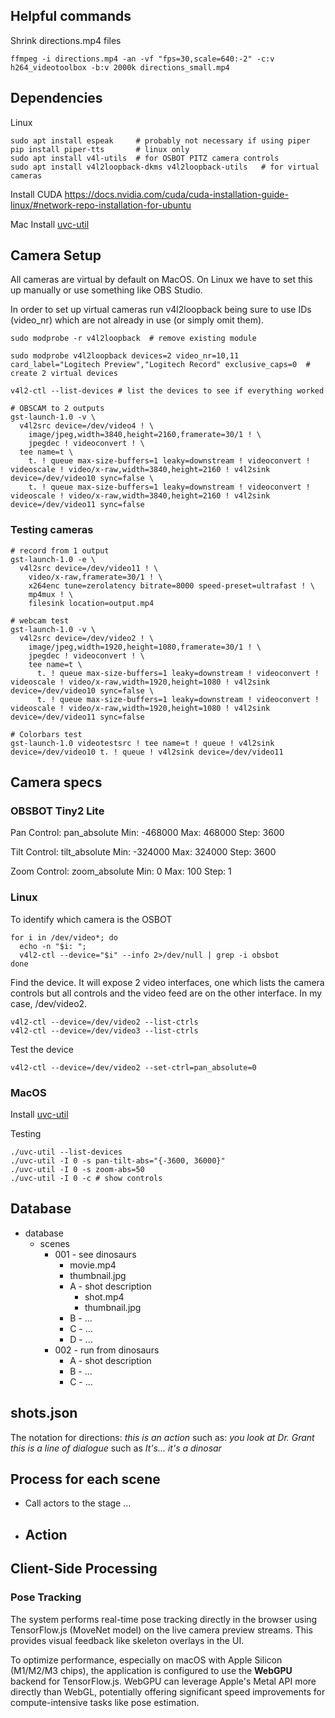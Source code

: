 ## Helpful commands

Shrink directions.mp4 files
```
ffmpeg -i directions.mp4 -an -vf "fps=30,scale=640:-2" -c:v h264_videotoolbox -b:v 2000k directions_small.mp4
```

## Dependencies

Linux

```
sudo apt install espeak     # probably not necessary if using piper
pip install piper-tts       # linux only
sudo apt install v4l-utils  # for OSBOT PITZ camera controls
sudo apt install v4l2loopback-dkms v4l2loopback-utils   # for virtual cameras
```

Install CUDA
https://docs.nvidia.com/cuda/cuda-installation-guide-linux/#network-repo-installation-for-ubuntu

Mac
Install [uvc-util](https://github.com/jtfrey/uvc-util)

## Camera Setup

All cameras are virtual by default on MacOS. On Linux we have to set this up manually or use something like OBS Studio.

In order to set up virtual cameras run v4l2loopback being sure to use IDs (video_nr) which are not already in use (or simply omit them).

```
sudo modprobe -r v4l2loopback  # remove existing module

sudo modprobe v4l2loopback devices=2 video_nr=10,11 card_label="Logitech Preview","Logitech Record" exclusive_caps=0  # create 2 virtual devices

v4l2-ctl --list-devices # list the devices to see if everything worked

# OBSCAM to 2 outputs
gst-launch-1.0 -v \
  v4l2src device=/dev/video4 ! \
    image/jpeg,width=3840,height=2160,framerate=30/1 ! \
    jpegdec ! videoconvert ! \
  tee name=t \
    t. ! queue max-size-buffers=1 leaky=downstream ! videoconvert ! videoscale ! video/x-raw,width=3840,height=2160 ! v4l2sink device=/dev/video10 sync=false \
    t. ! queue max-size-buffers=1 leaky=downstream ! videoconvert ! videoscale ! video/x-raw,width=3840,height=2160 ! v4l2sink device=/dev/video11 sync=false
```

### Testing cameras

```
# record from 1 output
gst-launch-1.0 -e \
  v4l2src device=/dev/video11 ! \
    video/x-raw,framerate=30/1 ! \
    x264enc tune=zerolatency bitrate=8000 speed-preset=ultrafast ! \
    mp4mux ! \
    filesink location=output.mp4

# webcam test
gst-launch-1.0 -v \
  v4l2src device=/dev/video2 ! \
    image/jpeg,width=1920,height=1080,framerate=30/1 ! \
    jpegdec ! videoconvert ! \
    tee name=t \
      t. ! queue max-size-buffers=1 leaky=downstream ! videoconvert ! videoscale ! video/x-raw,width=1920,height=1080 ! v4l2sink device=/dev/video10 sync=false \
      t. ! queue max-size-buffers=1 leaky=downstream ! videoconvert ! videoscale ! video/x-raw,width=1920,height=1080 ! v4l2sink device=/dev/video11 sync=false

# Colorbars test
gst-launch-1.0 videotestsrc ! tee name=t ! queue ! v4l2sink device=/dev/video10 t. ! queue ! v4l2sink device=/dev/video11

```

## Camera specs

### OBSBOT Tiny2 Lite

Pan
Control: pan_absolute
Min: -468000
Max: 468000
Step: 3600

Tilt
Control: tilt_absolute
Min: -324000
Max: 324000
Step: 3600

Zoom
Control: zoom_absolute
Min: 0
Max: 100
Step: 1

### Linux

To identify which camera is the OSBOT

```
for i in /dev/video*; do
  echo -n "$i: ";
  v4l2-ctl --device="$i" --info 2>/dev/null | grep -i obsbot
done
```

Find the device. It will expose 2 video interfaces, one which lists the camera controls but all controls and the video feed are on the other interface. In my case, /dev/video2.

```
v4l2-ctl --device=/dev/video2 --list-ctrls
v4l2-ctl --device=/dev/video3 --list-ctrls
```

Test the device

```
v4l2-ctl --device=/dev/video2 --set-ctrl=pan_absolute=0
```

### MacOS

Install [uvc-util](https://github.com/jtfrey/uvc-util)

Testing

```
./uvc-util --list-devices
./uvc-util -I 0 -s pan-tilt-abs="{-3600, 36000}"
./uvc-util -I 0 -s zoom-abs=50
./uvc-util -I 0 -c # show controls
```

## Database

- database
  - scenes
    - 001 - see dinosaurs
      - movie.mp4
      - thumbnail.jpg
      - A - shot description
        - shot.mp4
        - thumbnail.jpg
      - B - ...
      - C - ...
      - D - ...
    - 002 - run from dinosaurs
      - A - shot description
      - B - ...
      - C - ...

## shots.json

The notation for directions:
_this is an action_ such as: _you look at Dr. Grant_
_this is a line of dialogue_ such as _It's... it's a dinosar_

## Process for each scene

- Call actors to the stage
  ...
- ## Action

## Client-Side Processing

### Pose Tracking

The system performs real-time pose tracking directly in the browser using TensorFlow.js (MoveNet model) on the live camera preview streams. This provides visual feedback like skeleton overlays in the UI.

To optimize performance, especially on macOS with Apple Silicon (M1/M2/M3 chips), the application is configured to use the **WebGPU** backend for TensorFlow.js. WebGPU can leverage Apple's Metal API more directly than WebGL, potentially offering significant speed improvements for compute-intensive tasks like pose estimation.
